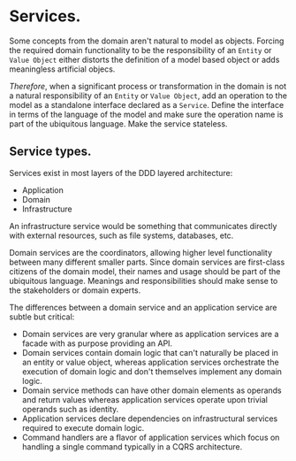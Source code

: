 # Services.

Some concepts from the domain aren't natural to model as objects. Forcing the required domain functionality to be the responsibility of an `Entity` or `Value Object` either distorts the definition of a model based object or adds meaningless artificial objecs.

*Therefore*, when a significant process or transformation in the domain is not a natural responsibility of an `Entity` or `Value Object`, add an operation to the model as a standalone interface declared as a `Service`. Define the interface in terms of the language of the model and make sure the operation name is part of the ubiquitous language. Make the service stateless.

## Service types.

Services exist in most layers of the DDD layered architecture:

* Application
* Domain
* Infrastructure

An infrastructure service would be something that communicates directly with external resources, such as file systems, databases, etc.

Domain services are the coordinators, allowing higher level functionality between many different smaller parts. Since domain services are first-class citizens of the domain model, their names and usage should be part of the ubiquitous language. Meanings and responsibilities should make sense to the stakeholders or domain experts.

The differences between a domain service and an application service are subtle but critical:

* Domain services are very granular where as application services are a facade with as purpose providing an API.
* Domain services contain domain logic that can't naturally be placed in an entity or value object, whereas application services orchestrate the execution of domain logic and don't themselves implement any domain logic.
* Domain service methods can have other domain elements as operands and return values whereas application services operate upon trivial operands such as identity.
* Application services declare dependencies on infrastructural services required to execute domain logic.
* Command handlers are a flavor of application services which focus on handling a single command typically in a CQRS architecture.